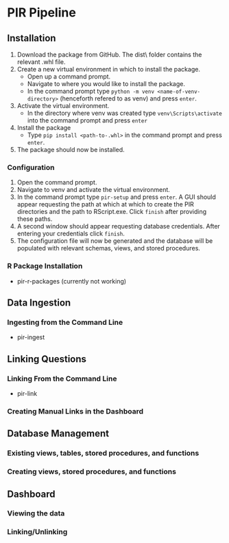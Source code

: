 # PIR Pipeline

## Installation
1. Download the package from GitHub. The dist\ folder contains the relevant .whl file.
2. Create a new virtual environment in which to install the package.
    - Open up a command prompt.
    - Navigate to where you would like to install the package.
    - In the command prompt type `python -m venv <name-of-venv-directory>` (henceforth refered to as venv) and press `enter`.
3. Activate the virtual environment.
    - In the directory where venv was created type `venv\Scripts\activate` into the command prompt and press `enter`
4. Install the package
    - Type `pip install <path-to-.whl>` in the command prompt and press `enter`.
5. The package should now be installed.
### Configuration
1. Open the command prompt.
2. Navigate to venv and activate the virtual environment.
3. In the command prompt type `pir-setup` and press `enter`. A GUI should appear requesting the path at which at which to create the PIR directories and the path to RScript.exe. Click `finish` after providing these paths.
4. A second window should appear requesting database credentials. After entering your credentials click `finish`.
5. The configuration file will now be generated and the database will be populated with relevant schemas, views, and stored procedures.

### R Package Installation
- pir-r-packages (currently not working)
## Data Ingestion
### Ingesting from the Command Line
- pir-ingest
## Linking Questions
### Linking From the Command Line
- pir-link
### Creating Manual Links in the Dashboard
## Database Management
### Existing views, tables, stored procedures, and functions
### Creating views, stored procedures, and functions
## Dashboard
### Viewing the data
### Linking/Unlinking